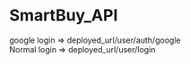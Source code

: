 # SmartBuy_API

google login =>  deployed_url/user/auth/google <br>
Normal login => deployed_url/user/login

